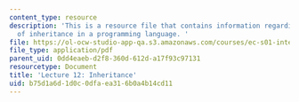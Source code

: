 ```yaml
---
content_type: resource
description: 'This is a resource file that contains information regarding the use
  of inheritance in a programming language. '
file: https://ol-ocw-studio-app-qa.s3.amazonaws.com/courses/ec-s01-internet-technology-in-local-and-global-communities-spring-2005-summer-2005/b75d1a6d1d0c0dfaea316b0a4b14cd11_MITEC_S01S05_l12_inheritan.pdf
file_type: application/pdf
parent_uid: 0dd4eaeb-d2f8-360d-612d-a17f93c97131
resourcetype: Document
title: 'Lecture 12: Inheritance'
uid: b75d1a6d-1d0c-0dfa-ea31-6b0a4b14cd11
---
```


